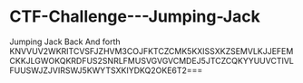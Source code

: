 # CTF-Challenge---Jumping-Jack
Jumping Jack Back And forth
KNVVUV2WKRITCVSFJZHVM3COJFKTCZCMK5KXISSXKZSEMVLKJJEFEMCKKJLGWOKQKRDFUS2SNRLFMUSVGVGVCMDEJ5JTCZCQKYYUUVCTIVLFUUSWJZJVIRSWJ5KWYTSXKIYDKQ2OKE6T2===
